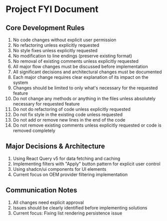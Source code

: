 # Project FYI Document

## Core Development Rules
1. No code changes without explicit user permission
2. No refactoring unless explicitly requested
3. No style fixes unless explicitly requested
4. No modification to line endings (preserve existing format)
5. No removal of existing comments unless explicitly requested
6. All major flow changes must be discussed before implementation
7. All significant decisions and architectural changes must be documented
8. Each major change requires clear explanation of its impact on the system
9. Changes should be limited to only what's necessary for the requested feature
10. Do not change any methods or anything in the files unless absolutely necessary for requested feature
11. Do not do refactoring of code unless explicitly requested
12. Do not fix style in the existing code unless requested
13. Do not add or remove new lines in the end of the code
14. Do not remove existing comments unless explicitly requested or code is removed completely

## Major Decisions & Architecture
1. Using React Query v5 for data fetching and caching
2. Implementing filters with "Apply" button pattern for explicit user control
3. Using shadcn/ui components for UI elements
4. Current focus on OEM provider filtering implementation

## Communication Notes
1. All changes need explicit approval
2. Issues should be clearly identified before implementing solutions
3. Current focus: Fixing list rendering persistence issue 